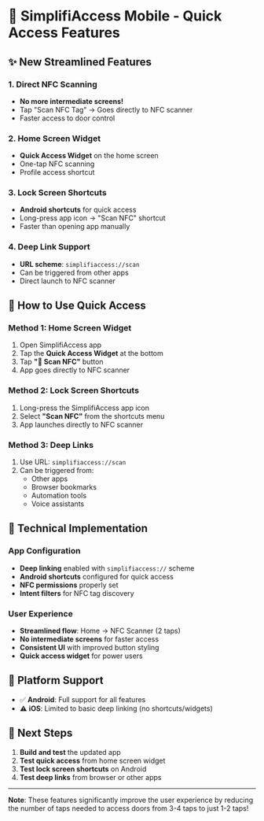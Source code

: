 # 🚀 SimplifiAccess Mobile - Quick Access Features

## ✨ **New Streamlined Features**

### **1. Direct NFC Scanning**
- **No more intermediate screens!** 
- Tap "Scan NFC Tag" → Goes directly to NFC scanner
- Faster access to door control

### **2. Home Screen Widget**
- **Quick Access Widget** on the home screen
- One-tap NFC scanning
- Profile access shortcut

### **3. Lock Screen Shortcuts**
- **Android shortcuts** for quick access
- Long-press app icon → "Scan NFC" shortcut
- Faster than opening app manually

### **4. Deep Link Support**
- **URL scheme**: `simplifiaccess://scan`
- Can be triggered from other apps
- Direct launch to NFC scanner

## 🎯 **How to Use Quick Access**

### **Method 1: Home Screen Widget**
1. Open SimplifiAccess app
2. Tap the **Quick Access Widget** at the bottom
3. Tap **"📱 Scan NFC"** button
4. App goes directly to NFC scanner

### **Method 2: Lock Screen Shortcuts**
1. Long-press the SimplifiAccess app icon
2. Select **"Scan NFC"** from the shortcuts menu
3. App launches directly to NFC scanner

### **Method 3: Deep Links**
1. Use URL: `simplifiaccess://scan`
2. Can be triggered from:
   - Other apps
   - Browser bookmarks
   - Automation tools
   - Voice assistants

## 🔧 **Technical Implementation**

### **App Configuration**
- **Deep linking** enabled with `simplifiaccess://` scheme
- **Android shortcuts** configured for quick access
- **NFC permissions** properly set
- **Intent filters** for NFC tag discovery

### **User Experience**
- **Streamlined flow**: Home → NFC Scanner (2 taps)
- **No intermediate screens** for faster access
- **Consistent UI** with improved button styling
- **Quick access widget** for power users

## 📱 **Platform Support**

- ✅ **Android**: Full support for all features
- ⚠️ **iOS**: Limited to basic deep linking (no shortcuts/widgets)

## 🚀 **Next Steps**

1. **Build and test** the updated app
2. **Test quick access** from home screen widget
3. **Test lock screen shortcuts** on Android
4. **Test deep links** from browser or other apps

---

**Note**: These features significantly improve the user experience by reducing the number of taps needed to access doors from 3-4 taps to just 1-2 taps!

